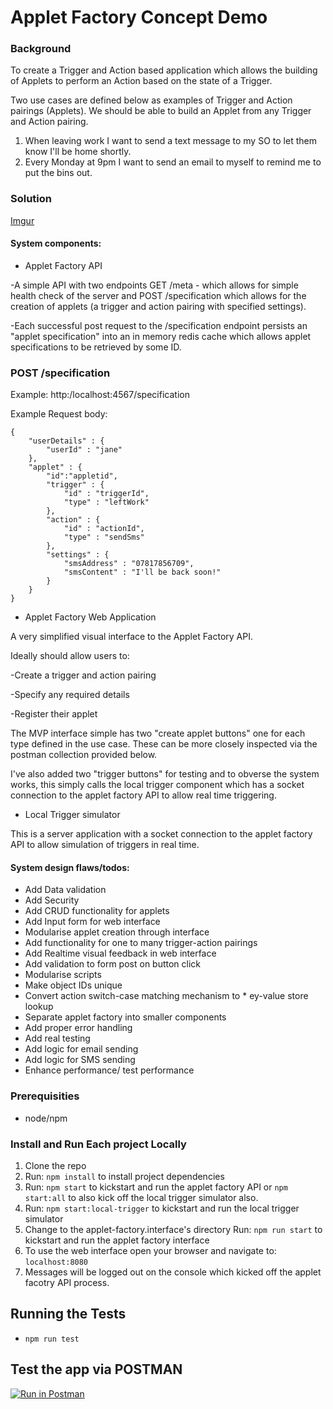 # Applet Factory Concept Demo

### Background

To create a Trigger and Action based application which allows the building of Applets to perform an Action based on the state of a Trigger.

Two use cases are defined below as examples of Trigger and Action pairings (Applets). We should be able to build an Applet from any Trigger and Action pairing.
 
1. When leaving work I want to send a text message to my SO to let them know I'll be home shortly.
2. Every Monday at 9pm I want to send an email to myself to remind me to put the bins out.

### Solution

[Imgur](images/applet_factory_screenshot.PNG)

#### System components:

* Applet Factory API

-A simple API with two endpoints GET /meta - which allows for simple health check of the server and POST /specification which allows for the creation of applets (a trigger and action pairing with specified settings).

-Each successful post request to the /specification endpoint persists an "applet specification" into an in memory redis cache which allows applet specifications to be retrieved by some ID.

### POST /specification

Example: http:/localhost:4567/specification

Example Request body:

    {  
        "userDetails" : {
	        "userId" : "jane"
	    },
        "applet" : {  
            "id":"appletid",
            "trigger" : {
      	        "id" : "triggerId",
      	        "type" : "leftWork"
            },
            "action" : {
      	        "id" : "actionId",
      	        "type" : "sendSms"
            },
            "settings" : {
      	        "smsAddress" : "07817856709",
      	        "smsContent" : "I'll be back soon!"
            }
        }
    }

* Applet Factory Web Application

A very simplified visual interface to the Applet Factory API.

Ideally should allow users to:

-Create a trigger and action pairing

-Specify any required details

-Register their applet

The MVP interface simple has two "create applet buttons" one for each type defined in the use case.
These can be more closely inspected via the postman collection provided below. 

I've also added two "trigger buttons" for testing and to obverse the system works, this simply calls the local trigger component which has a socket connection to the applet factory API to allow real time triggering.

* Local Trigger simulator

This is a server application with a socket connection to the applet factory API to allow simulation of triggers in real time.

#### System design flaws/todos:

* Add Data validation
* Add Security
* Add CRUD functionality for applets
* Add Input form for web interface
* Modularise applet creation through interface
* Add functionality for one to many trigger-action pairings
* Add Realtime visual feedback in web interface
* Add validation to form post on button click
* Modularise scripts 
* Make object IDs unique
* Convert action switch-case matching mechanism to * ey-value store lookup
* Separate applet factory into smaller components
* Add proper error handling
* Add real testing
* Add logic for email sending
* Add logic for SMS sending
* Enhance performance/ test performance

### Prerequisities

* node/npm

### Install and Run Each project Locally

1. Clone the repo
2. Run: ```npm install``` to install project dependencies
3. Run: ```npm start``` to kickstart and run the applet factory API or ```npm start:all``` to also kick off the local trigger simulator also.
4. Run: ```npm start:local-trigger``` to kickstart and run the local trigger simulator
5. Change to the applet-factory.interface's directory Run: ```npm run start``` to kickstart and run the applet factory interface
6. To use the web interface open your browser and navigate to: ```localhost:8080```
7. Messages will be logged out on the console which kicked off the applet facotry API process.

## Running the Tests

- ```npm run test```

## Test the app via POSTMAN

[![Run in Postman](https://run.pstmn.io/button.svg)](https://app.getpostman.com/run-collection/feee6893f79e54fd8315)